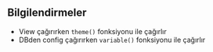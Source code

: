 
## Bilgilendirmeler

- View çağırırken ```theme()``` fonksiyonu ile çağırlır
- DBden config çağırırken ```variable()``` fonksiyonu ile çağırlır
